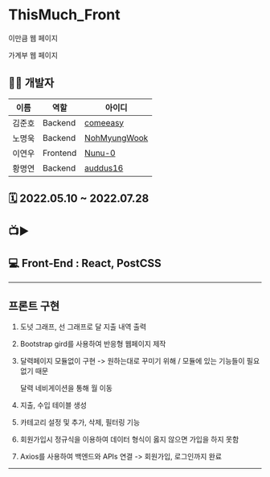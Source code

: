 # ThisMuch_Front

이만큼 웹 페이지

가계부 웹 페이지

## 👩‍💻 개발자

| 이름   | 역할     | 아이디                              |
| ------ | -------- | ----------------------------------- |
| 김준호 | Backend  |[comeeasy](https://github.com/auddus16/this_much)|
| 노명욱 | Backend  |[NohMyungWook](https://github.com/NohMyungWook)|
| 이연우 | Frontend |[Nunu-0](https://github.com/Nunu-0) |
| 황명연 | Backend  |[auddus16](https://github.com/auddus16)|

## 🗓️ 2022.05.10 ~ 2022.07.28

## 📺▶

## 💻 Front-End : React, PostCSS

---
## 프론트 구현

1. 도넛 그래프, 선 그래프로 달 지출 내역 출력
2. Bootstrap gird를 사용하여 반응형 웹페이지 제작
3. 달력페이지 모듈없이 구현 -> 원하는대로 꾸미기 위해 / 모듈에 있는 기능들이 필요없기 때문

   달력 네비게이션을 통해 월 이동

4. 지출, 수입 테이블 생성
5. 카테고리 설정 및 추가, 삭제, 필터링 기능
6. 회원가입시 정규식을 이용하여 데이터 형식이 옳지 않으면 가입을 하지 못함
7. Axios를 사용하여 백엔드와 APIs 연결 -> 회원가입, 로그인까지 완료

---

